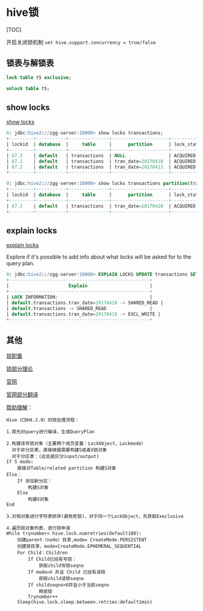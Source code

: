 # hive锁

[TOC]

开启关闭锁机制 `set hive.support.concurrency = true/false`

## 锁表与解锁表

```sql
lock table t5 exclusive;

unlock table t5;
```

## show locks

[show locks](https://cwiki.apache.org/confluence/display/Hive/LanguageManual+DDL#LanguageManualDDL-ShowLocks)

```sql
0: jdbc:hive2://zgg-server:10000> show locks transactions;
+---------+-----------+---------------+---------------------+-------------+---------------+--------------+-----------------+-----------------+----------------+-------+-------------+----------------------------------------------------+
| lockid  | database  |     table     |      partition      | lock_state  |  blocked_by   |  lock_type   | transaction_id  | last_heartbeat  |  acquired_at   | user  |  hostname   |                     agent_info                     |
+---------+-----------+---------------+---------------------+-------------+---------------+--------------+-----------------+-----------------+----------------+-------+-------------+----------------------------------------------------+
| 67.3    | default   | transactions  | NULL                | ACQUIRED    |               | SHARED_READ  | 72              | 0               | 1703775714701  | root  | zgg-server  | root_20231228150146_272b76ef-0442-44e9-af01-d6c0c8643c73 |
| 67.1    | default   | transactions  | tran_date=20170410  | ACQUIRED    |               | EXCL_WRITE   | 72              | 0               | 1703775714701  | root  | zgg-server  | root_20231228150146_272b76ef-0442-44e9-af01-d6c0c8643c73 |
| 67.2    | default   | transactions  | tran_date=20170413  | ACQUIRED    |               | EXCL_WRITE   | 72              | 0               | 1703775714701  | root  | zgg-server  | root_20231228150146_272b76ef-0442-44e9-af01-d6c0c8643c73 |
+---------+-----------+---------------+---------------------+-------------+---------------+--------------+-----------------+-----------------+----------------+-------+-------------+----------------------------------------------------+

0: jdbc:hive2://zgg-server:10000> show locks transactions partition(tran_date='20170410');
+---------+-----------+---------------+---------------------+-------------+---------------+-------------+-----------------+-----------------+----------------+-------+-------------+----------------------------------------------------+
| lockid  | database  |     table     |      partition      | lock_state  |  blocked_by   |  lock_type  | transaction_id  | last_heartbeat  |  acquired_at   | user  |  hostname   |                     agent_info                     |
+---------+-----------+---------------+---------------------+-------------+---------------+-------------+-----------------+-----------------+----------------+-------+-------------+----------------------------------------------------+
| 67.1    | default   | transactions  | tran_date=20170410  | ACQUIRED    |               | EXCL_WRITE  | 72              | 0               | 1703775714701  | root  | zgg-server  | root_20231228150146_272b76ef-0442-44e9-af01-d6c0c8643c73 |
+---------+-----------+---------------+---------------------+-------------+---------------+-------------+-----------------+-----------------+----------------+-------+-------------+----------------------------------------------------+
```

## explain locks

[explain locks](https://cwiki.apache.org/confluence/display/Hive/LanguageManual+Explain#LanguageManualExplain-TheLOCKSClause)

Explore if it's possible to add info about what locks will be asked for to the query plan.

```sql
0: jdbc:hive2://zgg-server:10000> EXPLAIN LOCKS UPDATE transactions SET TranValue = 'value_11' WHERE tran_date='20170410' and ID=1;
+----------------------------------------------------+
|                      Explain                       |
+----------------------------------------------------+
| LOCK INFORMATION:                                  |
| default.transactions.tran_date=20170410 -> SHARED_READ |
| default.transactions -> SHARED_READ                |
| default.transactions.tran_date=20170410 -> EXCL_WRITE |
+----------------------------------------------------+
```

## 其他

[锁配置](https://cwiki.apache.org/confluence/display/Hive/Configuration+Properties#ConfigurationProperties-Locking)

[锁部分理论](https://github.com/ZGG2016/hive/blob/master/%E5%AE%98%E6%96%B9%E6%96%87%E6%A1%A3%E8%AF%91%E6%96%87/User%20Documentation/Hive%20Transactions.md)

[官网](https://cwiki.apache.org/confluence/display/Hive/Locking)

[官网部分翻译](https://github.com/ZGG2016/hive/blob/master/%E5%AE%98%E6%96%B9%E6%96%87%E6%A1%A3%E8%AF%91%E6%96%87/Resources%20for%20Contributors/Hive%20Design%20Docs/Locking.md)

[帮助理解](https://cloud.tencent.com/developer/article/1043996)：

```
Hive（CDH4.2.0）的锁处理流程：

1.首先对query进行编译，生成QueryPlan

2.构建读写锁对象（主要两个成员变量：LockObject，Lockmode）
  对于非分区表，直接根据需要构建S或者X锁对象
  对于分区表：(此处是区分input/output)
If S mode:
    直接对Table/related partition 构建S对象
Else：
    If 添加新分区：
        构建S对象
    Else
        构建X对象
End

3.对锁对象进行字符表排序(避免死锁)，对于同一个LockObject，先获取Execlusive

4.遍历锁对象列表，进行锁申请
While trynumber< hive.lock.numretries(default100):
    创建parent（node）目录,mode= CreateMode.PERSISTENT
    创建锁目录，mode=CreateMode.EPHEMERAL_SEQUENTIAL
    For Child：Children
        If Child已经有写锁：
            获取child写锁seqno
        If mode=X 并且 Child 已经有读锁
            获取child读锁seqno
        If childseqno>0并且小于当前seqno
            释放锁
        Trynumber++
    Sleep(hive.lock.sleep.between.retries:default1min)
```